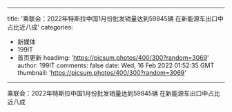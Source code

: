 
---
title: '乘联会：2022年特斯拉中国1月份批发销量达到59845辆 在新能源车出口中占比近八成'
categories: 
 - 新媒体
 - 199IT
 - 首页更新
headimg: 'https://picsum.photos/400/300?random=3069'
author: 199IT
comments: false
date: Wed, 16 Feb 2022 01:52:35 GMT
thumbnail: 'https://picsum.photos/400/300?random=3069'
---

<div>   
乘联会：2022年特斯拉中国1月份批发销量达到59845辆 在新能源车出口中占比近八成  
</div>
            